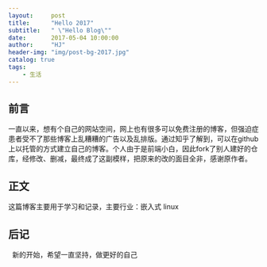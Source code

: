 ```yaml
---
layout:     post
title:      "Hello 2017"
subtitle:   " \"Hello Blog\""
date:       2017-05-04 10:00:00
author:     "HJ"
header-img: "img/post-bg-2017.jpg"
catalog: true
tags:
    - 生活
---
```


## 前言

   一直以来，想有个自己的网站空间，网上也有很多可以免费注册的博客，但强迫症患者受不了那些博客上乱糟糟的广告以及乱排版。通过知乎了解到，可以在github上以托管的方式建立自己的博客。个人由于是前端小白，因此fork了别人建好的仓库，经修改、删减，最终成了这副模样，把原来的改的面目全非，感谢原作者。

## 正文

   这篇博客主要用于学习和记录，主要行业：嵌入式 linux

## 后记

   新的开始，希望一直坚持，做更好的自己
